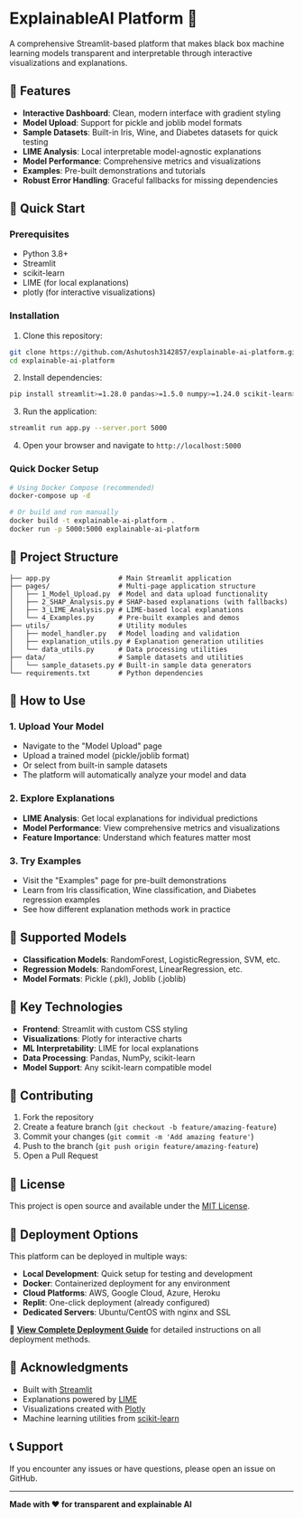 # ExplainableAI Platform 🧠

A comprehensive Streamlit-based platform that makes black box machine learning models transparent and interpretable through interactive visualizations and explanations.

## 🌟 Features

- **Interactive Dashboard**: Clean, modern interface with gradient styling
- **Model Upload**: Support for pickle and joblib model formats
- **Sample Datasets**: Built-in Iris, Wine, and Diabetes datasets for quick testing
- **LIME Analysis**: Local interpretable model-agnostic explanations
- **Model Performance**: Comprehensive metrics and visualizations
- **Examples**: Pre-built demonstrations and tutorials
- **Robust Error Handling**: Graceful fallbacks for missing dependencies

## 🚀 Quick Start

### Prerequisites
- Python 3.8+
- Streamlit
- scikit-learn
- LIME (for local explanations)
- plotly (for interactive visualizations)

### Installation

1. Clone this repository:
```bash
git clone https://github.com/Ashutosh3142857/explainable-ai-platform.git
cd explainable-ai-platform
```

2. Install dependencies:
```bash
pip install streamlit>=1.28.0 pandas>=1.5.0 numpy>=1.24.0 scikit-learn>=1.3.0 plotly>=5.15.0 lime>=0.2.0 matplotlib>=3.7.0 seaborn>=0.12.0
```

3. Run the application:
```bash
streamlit run app.py --server.port 5000
```

4. Open your browser and navigate to `http://localhost:5000`

### Quick Docker Setup

```bash
# Using Docker Compose (recommended)
docker-compose up -d

# Or build and run manually
docker build -t explainable-ai-platform .
docker run -p 5000:5000 explainable-ai-platform
```

## 📁 Project Structure

```
├── app.py                 # Main Streamlit application
├── pages/                 # Multi-page application structure
│   ├── 1_Model_Upload.py  # Model and data upload functionality
│   ├── 2_SHAP_Analysis.py # SHAP-based explanations (with fallbacks)
│   ├── 3_LIME_Analysis.py # LIME-based local explanations
│   └── 4_Examples.py      # Pre-built examples and demos
├── utils/                 # Utility modules
│   ├── model_handler.py   # Model loading and validation
│   ├── explanation_utils.py # Explanation generation utilities
│   └── data_utils.py      # Data processing utilities
├── data/                  # Sample datasets and utilities
│   └── sample_datasets.py # Built-in sample data generators
└── requirements.txt       # Python dependencies
```

## 🎯 How to Use

### 1. Upload Your Model
- Navigate to the "Model Upload" page
- Upload a trained model (pickle/joblib format)
- Or select from built-in sample datasets
- The platform will automatically analyze your model and data

### 2. Explore Explanations
- **LIME Analysis**: Get local explanations for individual predictions
- **Model Performance**: View comprehensive metrics and visualizations
- **Feature Importance**: Understand which features matter most

### 3. Try Examples
- Visit the "Examples" page for pre-built demonstrations
- Learn from Iris classification, Wine classification, and Diabetes regression examples
- See how different explanation methods work in practice

## 🔧 Supported Models

- **Classification Models**: RandomForest, LogisticRegression, SVM, etc.
- **Regression Models**: RandomForest, LinearRegression, etc.
- **Model Formats**: Pickle (.pkl), Joblib (.joblib)

## 🎨 Key Technologies

- **Frontend**: Streamlit with custom CSS styling
- **Visualizations**: Plotly for interactive charts
- **ML Interpretability**: LIME for local explanations
- **Data Processing**: Pandas, NumPy, scikit-learn
- **Model Support**: Any scikit-learn compatible model

## 🤝 Contributing

1. Fork the repository
2. Create a feature branch (`git checkout -b feature/amazing-feature`)
3. Commit your changes (`git commit -m 'Add amazing feature'`)
4. Push to the branch (`git push origin feature/amazing-feature`)
5. Open a Pull Request

## 📄 License

This project is open source and available under the [MIT License](LICENSE).

## 🚀 Deployment Options

This platform can be deployed in multiple ways:

- **Local Development**: Quick setup for testing and development
- **Docker**: Containerized deployment for any environment
- **Cloud Platforms**: AWS, Google Cloud, Azure, Heroku
- **Replit**: One-click deployment (already configured)
- **Dedicated Servers**: Ubuntu/CentOS with nginx and SSL

📖 **[View Complete Deployment Guide](DEPLOYMENT.md)** for detailed instructions on all deployment methods.

## 🙏 Acknowledgments

- Built with [Streamlit](https://streamlit.io/)
- Explanations powered by [LIME](https://github.com/marcotcr/lime)
- Visualizations created with [Plotly](https://plotly.com/)
- Machine learning utilities from [scikit-learn](https://scikit-learn.org/)

## 📞 Support

If you encounter any issues or have questions, please open an issue on GitHub.

---

**Made with ❤️ for transparent and explainable AI**